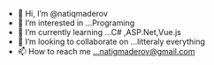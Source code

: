 - 👋 Hi, I’m @natiqmaderov
- 👀 I’m interested in ...Programing 
- 🌱 I’m currently learning ...C# ,ASP.Net,Vue.js
- 💞️ I’m looking to collaborate on ...litteraly everything
- 📫 How to reach me ...natigmaderov@gmail.com

